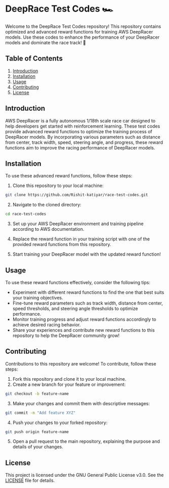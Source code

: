 # DeepRace Test Codes 🏎️

Welcome to the DeepRace Test Codes repository! This repository contains optimized and advanced reward functions for training AWS DeepRacer models. Use these codes to enhance the performance of your DeepRacer models and dominate the race track! 🚀

## Table of Contents

1. [Introduction](#introduction)
2. [Installation](#installation)
3. [Usage](#usage)
4. [Contributing](#contributing)
5. [License](#license)

## Introduction

AWS DeepRacer is a fully autonomous 1/18th scale race car designed to help developers get started with reinforcement learning. These test codes provide advanced reward functions to optimize the training process of DeepRacer models. By incorporating various parameters such as distance from center, track width, speed, steering angle, and progress, these reward functions aim to improve the racing performance of DeepRacer models.

## Installation

To use these advanced reward functions, follow these steps:

1. Clone this repository to your local machine:

```bash
git clone https://github.com/Rishit-katiyar/race-test-codes.git
```

2. Navigate to the cloned directory:

```bash
cd race-test-codes
```

3. Set up your AWS DeepRacer environment and training pipeline according to AWS documentation.

4. Replace the reward function in your training script with one of the provided reward functions from this repository.

5. Start training your DeepRacer model with the updated reward function!

## Usage

To use these reward functions effectively, consider the following tips:

- Experiment with different reward functions to find the one that best suits your training objectives.
- Fine-tune reward parameters such as track width, distance from center, speed thresholds, and steering angle thresholds to optimize performance.
- Monitor training progress and adjust reward functions accordingly to achieve desired racing behavior.
- Share your experiences and contribute new reward functions to this repository to help the DeepRacer community grow!

## Contributing

Contributions to this repository are welcome! To contribute, follow these steps:

1. Fork this repository and clone it to your local machine.
2. Create a new branch for your feature or improvement:
   
```bash
git checkout -b feature-name
```

3. Make your changes and commit them with descriptive messages:

```bash
git commit -m "Add feature XYZ"
```

4. Push your changes to your forked repository:

```bash
git push origin feature-name
```

5. Open a pull request to the main repository, explaining the purpose and details of your changes.

## License

This project is licensed under the GNU General Public License v3.0. See the [LICENSE](LICENSE) file for details.
